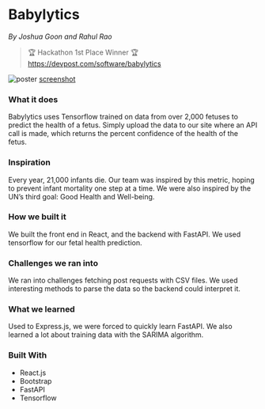 # Babylytics

_By Joshua Goon and Rahul Rao_

> 🏆 Hackathon 1st Place Winner 🏆
> https://devpost.com/software/babylytics

![poster](https://challengepost-s3-challengepost.netdna-ssl.com/photos/production/software_photos/001/920/347/datas/original.png)
[screenshot](https://challengepost-s3-challengepost.netdna-ssl.com/photos/production/software_photos/001/920/338/datas/original.png)

### What it does

Babylytics uses Tensorflow trained on data from over 2,000 fetuses to predict the health of a fetus. Simply upload the data to our site where an API call is made, which returns the percent confidence of the health of the fetus.

### Inspiration

Every year, 21,000 infants die. Our team was inspired by this metric, hoping to prevent infant mortality one step at a time. We were also inspired by the UN’s third goal: Good Health and Well-being.

### How we built it

We built the front end in React, and the backend with FastAPI. We used tensorflow for our fetal health prediction.

### Challenges we ran into

We ran into challenges fetching post requests with CSV files. We used interesting methods to parse the data so the backend could interpret it.

### What we learned

Used to Express.js, we were forced to quickly learn FastAPI. We also learned a lot about training data with the SARIMA algorithm.

### Built With

- React.js
- Bootstrap
- FastAPI
- Tensorflow
